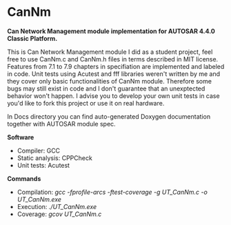 # CanNm
**Can Network Management module implementation for AUTOSAR 4.4.0 Classic Platform.**

This is Can Network Management module I did as a student project, feel free to use CanNm.c and CanNm.h files in terms described in MIT license.
Features from 7.1 to 7.9 chapters in specifiation are implemented and labeled in code.
Unit tests using Acutest and fff libraries weren't written by me and they cover only basic functionalities of CanNm module.
Therefore some bugs may still exist in code and I don't guarantee that an unexptected behavior won't happen.
I advise you to develop your own unit tests in case you'd like to fork this project or use it on real hardware.

In Docs directory you can find auto-generated Doxygen documentation together with AUTOSAR module spec.

**Software**
* Compiler: GCC
* Static analysis: CPPCheck
* Unit tests: Acutest

**Commands**
* Compilation: *gcc -fprofile-arcs -ftest-coverage -g UT_CanNm.c -o UT_CanNm.exe*
* Execution: *./UT_CanNm.exe*
* Coverage: *gcov UT_CanNm.c*
